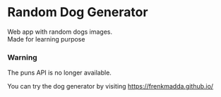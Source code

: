 # Random Dog Generator
Web app with random dogs images.\
Made for learning purpose
### Warning
The puns API is no longer available.

You can try the dog generator by visiting https://frenkmadda.github.io/
